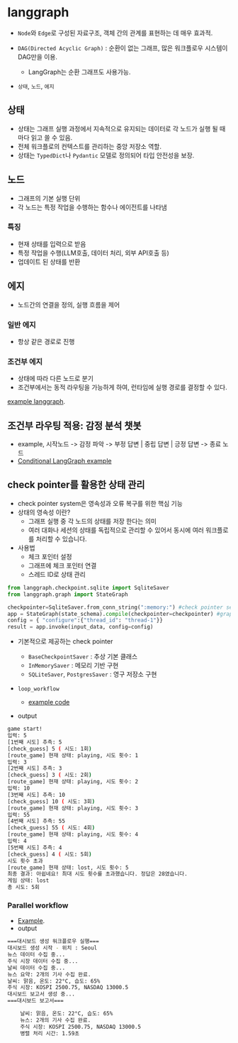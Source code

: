 # langgraph

- `Node`와 `Edge`로 구성된 자료구조, 객체 간의 관계를 표현하는 데 매우 효과적.  
- `DAG(Directed Acyclic Graph)` : 순환이 없는 그래프, 많은 워크플로우 시스템이 DAG만을 이용.
  - LangGraph는 순환 그래프도 사용가능. 

- `상태`, `노드`, `에지`

## 상태
  - 상태는 그래프 실행 과정에서 지속적으로 유지되는 데이터로 각 노드가 실행 될 때 마다 읽고 쓸 수 있음. 
  - 전체 워크플로의 컨텍스트를 관리하는 중앙 저장소 역할.  
  - 상태는 `TypedDict`나 `Pydantic` 모델로 정의되어 타입 안전성을 보장.  

## 노드 

- 그래프의 기본 실행 단위 
- 각 노드는 특정 작업을 수행하는 함수나 에이전트를 나타냄

### 특징

- 현재 상태를 입력으로 받음
- 특정 작업을 수행(LLM호출, 데이터 처리, 외부 API호출 등)
- 업데이트 된 상태를 반환 

## 에지 

- 노드간의 연결을 정의, 실행 흐름을 제어

### 일반 에지

- 항상 같은 경로로 진행

### 조건부 에지

- 상태에 따라 다른 노드로 분기 
- 조건부에서는 동적 라우팅을 가능하게 하여, 런타임에 실행 경로를 결정할 수 있다. 

[example langgraph](./hello_langgraph.py). 

## 조건부 라우팅 적용: 감정 분석 챗봇

- example, 시작노드 -> 감정 파악 -> 부정 답변 | 중립 답변 | 긍정 답변 -> 종료 노드
- [Conditional LangGraph example](./conditional_routing.py)  

## check pointer를 활용한 상태 관리

- check pointer system은 영속성과 오류 복구를 위한 핵심 기능 
- 상태의 영속성 이란? 
  - 그래프 실행 중 각 노드의 상태를 저장 한다는 의미 
  - 여러 대화나 세션의 상태를 독립적으로 관리할 수 있어서 동시에 여러 워크플로를 처리할 수 있습니다.  
- 사용법
  - 체크 포인터 설정
  - 그래프에 체크 포인터 연결
  - 스레드 ID로 상태 관리 

```python
from langgraph.checkpoint.sqlite import SqliteSaver
from langgraph.graph import StateGraph

checkpointer=SqliteSaver.from_conn_string(":memory:") #check pointer setting
app = StateGraph(state_schema).compile(checkpointer=checkpointer) #graph에 체크 포인터 연결
config = { "configure":{"thread_id": "thread-1"}}
result = app.invoke(input_data, config=config)

```

- 기본적으로 제공하는 check pointer
  - `BaseCheckpointSaver` : 추상 기본 클래스
  - `InMemorySaver` : 메모리 기반 구현
  - `SQLiteSaver`, `PostgresSaver` : 영구 저장소 구현 

- `loop_workflow`
  - [example code](./loop_workflow.py)
- output

```sh
game start!
입력: 5
[1번째 시도] 추측: 5
[check_guess] 5 ( 시도: 1회)
[route_game] 현재 상태: playing, 시도 횟수: 1
입력: 3
[2번째 시도] 추측: 3
[check_guess] 3 ( 시도: 2회)
[route_game] 현재 상태: playing, 시도 횟수: 2
입력: 10
[3번째 시도] 추측: 10
[check_guess] 10 ( 시도: 3회)
[route_game] 현재 상태: playing, 시도 횟수: 3
입력: 55
[4번째 시도] 추측: 55
[check_guess] 55 ( 시도: 4회)
[route_game] 현재 상태: playing, 시도 횟수: 4
입력: 4
[5번째 시도] 추측: 4
[check_guess] 4 ( 시도: 5회)
시도 횟수 초과
[route_game] 현재 상태: lost, 시도 횟수: 5
최종 결과: 아쉽네요! 최대 시도 횟수를 초과했습니다. 정답은 28였습니다.
게임 상태: lost
총 시도: 5회
```

### Parallel workflow

- [Example](./parallel_execution.py). 
- output

```sh
===대시보드 생성 워크플로우 실행===
대시보드 생성 시작 - 위치 : Seoul
뉴스 데이터 수집 중...
주식 시장 데이터 수집 중...
날씨 데이터 수집 중...
뉴스 요약: 2개의 기사 수집 완료.
날씨: 맑음, 온도: 22°C, 습도: 65%
주식 시장: KOSPI 2500.75, NASDAQ 13000.5
대시보드 보고서 생성 중...
===대시보드 보고서===

    날씨: 맑음, 온도: 22°C, 습도: 65%
    뉴스: 2개의 기사 수집 완료.
    주식 시장: KOSPI 2500.75, NASDAQ 13000.5
    병렬 처리 시간: 1.59초
```